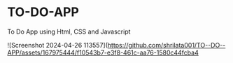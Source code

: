 # TO-DO-APP
To Do App using Html, CSS and Javascript

![Screenshot 2024-04-26 113557](https://github.com/shrilata001/TO--DO--APP/assets/167975444/f10543b7-e3f8-461c-aa76-1580c44fcba4
